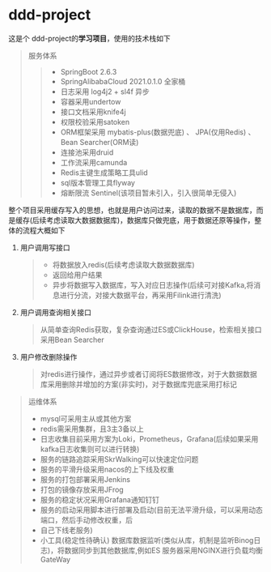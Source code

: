# ddd-project

这是个 ddd-project的**学习项目**，使用的技术栈如下

> 服务体系
>
> > - SpringBoot 2.6.3
> > - SpringAlibabaCloud 2021.0.1.0 全家桶
> > - 日志采用 log4j2 + sl4f 异步
> > - 容器采用undertow
> > - 接口文档采用knife4j
> > - 权限校验采用satoken
> > - ORM框架采用 mybatis-plus(数据兜底) 、 JPA(仅用Redis) 、 Bean Searcher(ORM读)
> > - 连接池采用druid
> > - 工作流采用camunda
> > - Redis主键生成策略工具ulid
> > - sql版本管理工具flyway
> > - 熔断限流 Sentinel(该项目暂未引入，引入很简单无侵入)

整个项目采用缓存写入的思想，也就是用户访问过来，读取的数据不是数据库，而是缓存(后续考虑读取大数据数据库)，数据库只做兜底，用于数据还原等操作，整体的流程大概如下

1. 用户调用写接口 

   > * 将数据放入redis(后续考虑读取大数据数据库) 
   > * 返回给用户结果 
   > * 异步将数据写入数据库，写入对应日志操作(后续可对接Kafka,将消息进行分流，对接大数据平台，再采用Filink进行清洗)

2. 用户调用查询相关接口 

   > 从简单查询Redis获取，复杂查询通过ES或ClickHouse，检索相关接口采用Bean Searcher

3. 用户修改删除操作 

   > 对redis进行操作，通过异步或者订阅将ES数据修改，对于大数据数据库采用删除并增加的方案(非实时)，对于数据库兜底采用打标记

> 运维体系
>
> - mysql可采用主从或其他方案
> - redis需采用集群，且3主3备以上
> - 日志收集目前采用方案为Loki，Prometheus，Grafana(后续如果采用kafka日志收集则可以进行转换)
> - 服务的链路追踪采用SkrWalking可以快速定位问题
> - 服务的平滑升级采用nacos的上下线及权重
> - 服务的打包部署采用Jenkins
> - 打包的镜像存放采用JFrog
> - 服务的稳定状况采用Grafana通知钉钉
> - 服务的启动采用脚本进行部署及启动(目前无法平滑升级，可以采用动态端口，然后手动修改权重，后
> - 自己下线老服务)
> - 小工具(稳定性待确认) 数据库数据监听(类似从库，机制是监听Binog日志)，将数据同步到其他数据库,例如ES
>   服务器采用NGINX进行负载均衡GateWay
